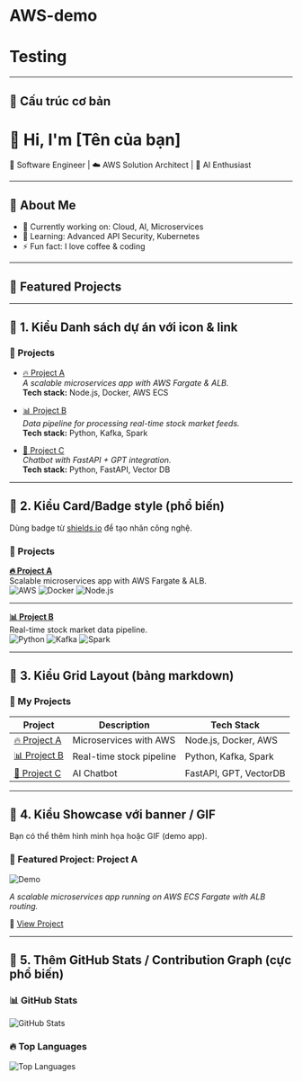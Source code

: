# AWS-demo
# Testing
---

## 🔹 Cấu trúc cơ bản

# 👋 Hi, I'm [Tên của bạn]  
🚀 Software Engineer | ☁️ AWS Solution Architect | 🤖 AI Enthusiast  

---

## 🌟 About Me
- 🔭 Currently working on: Cloud, AI, Microservices  
- 🌱 Learning: Advanced API Security, Kubernetes  
- ⚡ Fun fact: I love coffee & coding  

---

## 📌 Featured Projects


---

## 🔹 1. Kiểu **Danh sách dự án với icon & link**

### 🚀 Projects
- [🔥 Project A](https://github.com/username/project-a)  
  _A scalable microservices app with AWS Fargate & ALB._  
  **Tech stack:** Node.js, Docker, AWS ECS  

- [📊 Project B](https://github.com/username/project-b)  
  _Data pipeline for processing real-time stock market feeds._  
  **Tech stack:** Python, Kafka, Spark  

- [🤖 Project C](https://github.com/username/project-c)  
  _Chatbot with FastAPI + GPT integration._  
  **Tech stack:** Python, FastAPI, Vector DB  


---

## 🔹 2. Kiểu **Card/Badge style (phổ biến)**

Dùng badge từ [shields.io](https://shields.io/) để tạo nhãn công nghệ.

### 🚀 Projects

**[🔥 Project A](https://github.com/username/project-a)**  
Scalable microservices app with AWS Fargate & ALB.  
![AWS](https://img.shields.io/badge/AWS-Cloud-orange) 
![Docker](https://img.shields.io/badge/Docker-Container-blue) 
![Node.js](https://img.shields.io/badge/Node.js-JS-green)

---

**[📊 Project B](https://github.com/username/project-b)**  
Real-time stock market data pipeline.  
![Python](https://img.shields.io/badge/Python-3.9-blue) 
![Kafka](https://img.shields.io/badge/Kafka-Streaming-black) 
![Spark](https://img.shields.io/badge/Spark-BigData-red)


---

## 🔹 3. Kiểu **Grid Layout (bảng markdown)**

### 📌 My Projects

| Project | Description | Tech Stack |
|---------|-------------|------------|
| [🔥 Project A](https://github.com/username/project-a) | Microservices with AWS | Node.js, Docker, AWS |
| [📊 Project B](https://github.com/username/project-b) | Real-time stock pipeline | Python, Kafka, Spark |
| [🤖 Project C](https://github.com/username/project-c) | AI Chatbot | FastAPI, GPT, VectorDB |


---

## 🔹 4. Kiểu **Showcase với banner / GIF**

Bạn có thể thêm hình minh họa hoặc GIF (demo app).

### 🚀 Featured Project: Project A

![Demo](https://raw.githubusercontent.com/username/project-a/main/demo.gif)

_A scalable microservices app running on AWS ECS Fargate with ALB routing._

🔗 [View Project](https://github.com/username/project-a)


---

## 🔹 5. Thêm **GitHub Stats / Contribution Graph** (cực phổ biến)


### 📊 GitHub Stats
![GitHub Stats](https://github-readme-stats.vercel.app/api?username=your-username&show_icons=true&theme=radical)

### 🔥 Top Languages
![Top Languages](https://github-readme-stats.vercel.app/api/top-langs/?username=your-username&layout=compact&theme=radical)



